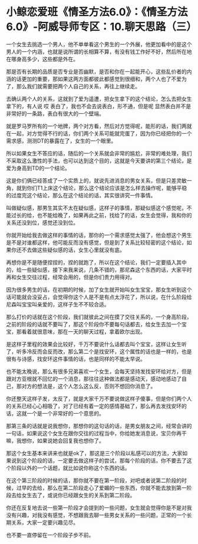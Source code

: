 # 小鲸恋爱班《情圣方法6.0》：《情圣方法6.0》-阿威导师专区：10.聊天思路（三）

一个女生去挑选一个男人，他不单单看这个男生的一个外展，他更加看中的是这个男人的一个内涵，也就是说所谓的长相算不算，有没有钱工作好不好，然后所在地在哪身高多少，这些都是外在。

那是否有长期的品质是否专业是否幽默，是否和你在一起能开心，这些乱价者的内涵的话更加的重要，那如果这两方面都彼此都感觉到很细和，两个人也了不爱为了，那么我们就需要把两个人自己的关系，再往上继续走。

去确认两个人的关系，这就到了爱为遥遭，把女生拿下的这个结论，怎么去把女生拿下的，有人说 哎 表白了，我也不会去说表白，形不通，但是呢 显然表白并不是非常好的一条路，表白有很大的一个壁端。

就是罗马罗所有的一个地牌，两个对方看，然后对方觉得呢，能形的话，我们两就在一起，对方觉得不行的话，你们两个关系可能就完蛋了，因为你已经把你的一个需求感，测测DT的暴露在了，女生的一个眼里。

所以如果女生不答应的话，随后的一个关系就会非常的尴尬，非常的难处理，我们不采取这么激性的手法，也可以达到这个目的，这就是今天要讲的第三个结论，是爱为身高到TD的一个结论。

这是你们俩已经答成了一个实质上的，就说先进消息的男女关系，但是只差灵敏一角，就到你们T1上床这个结论，那么这个结论应该是怎么样去操作呢，能够平稳的过度完这个结论，那么在这个结论的话，其实很讲究一件事情。

叫做疑似感，那男生其实不太在疑似感，这样子的事情，那疑似感这个感觉呢，不能过长的给，也不能给晚了，如果再此之前，找给了的话，女生会觉得，我和你的关系还没到位，感觉还没到位。

你就开始给我去做这样的事情的话，那你的一个需求感觉太强了，他会想这个男生是不是对谁都这样，他可能反而没有感觉，但是到了关系比较轻密的这个结论，如果你还不去做这些疑似感的话，女生心里就没有底。

再想你是不是随便捏捏的，捏的就跑了，所以在这个结论，我们一定要插入其中的，给一些疑似感，接下来我来说，几条不错的，那尼森这个东西的话，大家平时再和女生交往过程，经常会用的，但是你们贵力用得对。

因为很多男生的话，在初期的时候，加了女生就开始叫女生宝宝，那女生听到这个话可能就会没妥占，会觉得你这个人是不是有点太浮花了，所以说，在什么阶段给尼森叫宝宝叫亲爱的，这样子生不不较合适。

那么打价的话就在这个阶段，我们就彼此之间在摸了交往关系的，一个身高阶段，之前的阶段的话就不要叫了，那这个阶段你不要每句话都去，给女生去加一个宝宝，那看着就很意味，那在一天的聊天过程，拿着欧尔出现。

是这样子里程的效果会比较好，千万不要说什么话都去叫个宝宝，这样让女生听了，听多冷反而会反而改，那么第二个是找安环，这个属性的话也是一样的，也是很有与诗感，找安环这件事情的话，也是同样的不能太早说。

也不能太晚说，那么有很多兄弟喜欢一个女生，会每天坚持发找安环给对方，但是跟对方亚根就不回忆的一个消息，那往往这种做法都是感动天，感动地感动了自己，那对方的想法是，这个人怎么这么反，否则不想回你消息了。

你还整天这样子发，太反了，就是大家千万不要说做这样子傻事，但是你们两个人的关系已经心心相吸了，对了已经有着一定的感情基础了，那么再去发找安环的话，这就一个是一个非常好的一个意思的。

那第三条的话就是说我想你，那想你的这句话的话，是男女朋友之间，经常会讲的一句话，如果说这个女生在跟你交往的过程当中，你给她发消息说，宝贝你再干嘛，我想你，如果说她会回复我也想你了。

那这个女生基本来讲来也就是ok了，那这是三个阶段以私感可以的方法，大家如果说到这个阶段的话，一定要去做这样子的尝试，那每个阶段的话，你不要去了这个阶段以外的一个话题，就比如说你称这个东西的话。

在这个第三阶段的时候的话，那你就不要在第一阶段，对吧或者说第二阶段的时候，过早的去给，那么在第二阶段走心了爱媚的一些东西，你就不能去放到第一阶段去给女生去了，或说你已经跟女生的关系到第二阶段。

你还在反复地去说一些第一阶段才会提到的一些问题，女生就会觉得你是不是对我没有兴趣，对我没有感觉，不想跟我去聊一些男女关系的一些问题，正常的一个长期关系，大家一定要兴趣见尽。

也不要一直停留在一个阶段子步不前。